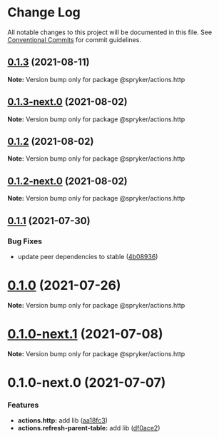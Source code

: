 # Change Log

All notable changes to this project will be documented in this file.
See [Conventional Commits](https://conventionalcommits.org) for commit guidelines.

## [0.1.3](https://github.com/spryker/ui-components/compare/@spryker/actions.http@0.1.3-next.0...@spryker/actions.http@0.1.3) (2021-08-11)

**Note:** Version bump only for package @spryker/actions.http





## [0.1.3-next.0](https://github.com/spryker/ui-components/compare/@spryker/actions.http@0.1.2...@spryker/actions.http@0.1.3-next.0) (2021-08-02)

**Note:** Version bump only for package @spryker/actions.http





## [0.1.2](https://github.com/spryker/ui-components/compare/@spryker/actions.http@0.1.2-next.0...@spryker/actions.http@0.1.2) (2021-08-02)

**Note:** Version bump only for package @spryker/actions.http





## [0.1.2-next.0](https://github.com/spryker/ui-components/compare/@spryker/actions.http@0.1.1...@spryker/actions.http@0.1.2-next.0) (2021-08-02)

**Note:** Version bump only for package @spryker/actions.http





## [0.1.1](https://github.com/spryker/ui-components/compare/@spryker/actions.http@0.1.0...@spryker/actions.http@0.1.1) (2021-07-30)


### Bug Fixes

* update peer dependencies to stable ([4b08936](https://github.com/spryker/ui-components/commit/4b0893691360cf4bd66935aed24873266c98c4e4))





# [0.1.0](https://github.com/spryker/ui-components/compare/@spryker/actions.http@0.1.0-next.1...@spryker/actions.http@0.1.0) (2021-07-26)

**Note:** Version bump only for package @spryker/actions.http





# [0.1.0-next.1](https://github.com/spryker/ui-components/compare/@spryker/actions.http@0.1.0-next.0...@spryker/actions.http@0.1.0-next.1) (2021-07-08)

**Note:** Version bump only for package @spryker/actions.http





# 0.1.0-next.0 (2021-07-07)


### Features

* **actions.http:** add lib ([aa18fc3](https://github.com/spryker/ui-components/commit/aa18fc350dc56af6fd8bc513d5991458a3c3fb7e))
* **actions.refresh-parent-table:** add lib ([df0ace2](https://github.com/spryker/ui-components/commit/df0ace22321f1f813a35bcb3a48fd4ee8bbc1c0a))
